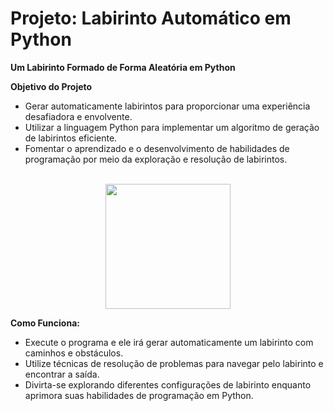 
# Projeto: Labirinto Automático em Python
**Um Labirinto Formado de Forma Aleatória em Python**

**Objetivo do Projeto**
- Gerar automaticamente labirintos para proporcionar uma experiência desafiadora e envolvente.
- Utilizar a linguagem Python para implementar um algoritmo de geração de labirintos eficiente.
- Fomentar o aprendizado e o desenvolvimento de habilidades de programação por meio da exploração e resolução de labirintos.
<br>

<div align="center">
<img src="https://github.com/Saraiva97/Labirinto-Python/assets/93497276/fb5d40bc-3ef7-4cf2-b729-9bff035b9318" style="width: 200px"/>
</div>

**Como Funciona:**
- Execute o programa e ele irá gerar automaticamente um labirinto com caminhos e obstáculos.
- Utilize técnicas de resolução de problemas para navegar pelo labirinto e encontrar a saída.
- Divirta-se explorando diferentes configurações de labirinto enquanto aprimora suas habilidades de programação em Python.

